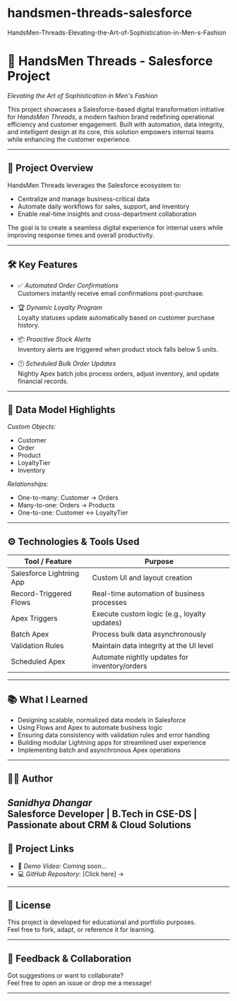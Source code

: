 # handsmen-threads-salesforce
HandsMen-Threads-Elevating-the-Art-of-Sophistication-in-Men-s-Fashion

# 🧵 HandsMen Threads - Salesforce Project  
*Elevating the Art of Sophistication in Men's Fashion*

This project showcases a Salesforce-based digital transformation initiative for *HandsMen Threads*, a modern fashion brand redefining operational efficiency and customer engagement. Built with automation, data integrity, and intelligent design at its core, this solution empowers internal teams while enhancing the customer experience.

---

## 🚀 Project Overview

HandsMen Threads leverages the Salesforce ecosystem to:
- Centralize and manage business-critical data
- Automate daily workflows for sales, support, and inventory
- Enable real-time insights and cross-department collaboration

The goal is to create a seamless digital experience for internal users while improving response times and overall productivity.

---

## 🛠 Key Features

- ✅ *Automated Order Confirmations*  
  Customers instantly receive email confirmations post-purchase.

- 🏆 *Dynamic Loyalty Program*  
  Loyalty statuses update automatically based on customer purchase history.

- 📦 *Proactive Stock Alerts*  
  Inventory alerts are triggered when product stock falls below 5 units.

- 🕛 *Scheduled Bulk Order Updates*  
  Nightly Apex batch jobs process orders, adjust inventory, and update financial records.

---

## 📐 Data Model Highlights

*Custom Objects:*
- Customer
- Order
- Product
- LoyaltyTier
- Inventory

*Relationships:*
- One-to-many: Customer → Orders
- Many-to-one: Orders → Products
- One-to-one: Customer ↔ LoyaltyTier

---

## ⚙ Technologies & Tools Used

| Tool / Feature               | Purpose                                         |
|-----------------------------|--------------------------------------------------|
| Salesforce Lightning App    | Custom UI and layout creation                   |
| Record-Triggered Flows      | Real-time automation of business processes      |
| Apex Triggers               | Execute custom logic (e.g., loyalty updates)    |
| Batch Apex                  | Process bulk data asynchronously                |
| Validation Rules            | Maintain data integrity at the UI level         |
| Scheduled Apex              | Automate nightly updates for inventory/orders   |

---

## 📚 What I Learned

- Designing scalable, normalized data models in Salesforce
- Using Flows and Apex to automate business logic
- Ensuring data consistency with validation rules and error handling
- Building modular Lightning apps for streamlined user experience
- Implementing batch and asynchronous Apex operations

---

## 👨‍💻 Author

*Sanidhya Dhangar*  
Salesforce Developer | B.Tech in CSE-DS | Passionate about CRM & Cloud Solutions  
---

## 🔗 Project Links

- 🎥 *Demo Video*: Coming soon...  
- 💻 *GitHub Repository*: [Click here] -> 

---

## 📄 License

This project is developed for educational and portfolio purposes.  
Feel free to fork, adapt, or reference it for learning.

---

## 💬 Feedback & Collaboration

Got suggestions or want to collaborate?  
Feel free to open an issue or drop me a message!

---
